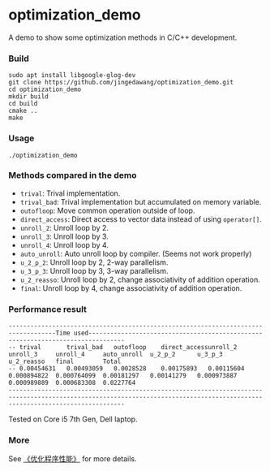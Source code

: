 # optimization_demo
A demo to show some optimization methods in C/C++ development.

### Build
```
sudo apt install libgoogle-glog-dev
git clone https://github.com/jingedawang/optimization_demo.git
cd optimization_demo
mkdir build
cd build
cmake ..
make
```

### Usage
```
./optimization_demo
```

### Methods compared in the demo
+ `trival`: Trival implementation.
+ `trival_bad`: Trival implementation but accumulated on memory variable.
+ `outofloop`: Move common operation outside of loop.
+ `direct_access`: Direct access to vector data instead of using `operator[]`.
+ `unroll_2`: Unroll loop by 2.
+ `unroll_3`: Unroll loop by 3.
+ `unroll_4`: Unroll loop by 4.
+ `auto_unroll`: Auto unroll loop by compiler. (Seems not work properly)
+ `u_2_p_2`: Unroll loop by 2, 2-way parallelism.
+ `u_3_p_3`: Unroll loop by 3, 3-way parallelism.
+ `u_2_reasso`: Unroll loop by 2, change associativity of addition operation.
+ `final`: Unroll loop by 4, change associativity of addition operation.

### Performance result

```
-----------------------------------------------------------------------------------Time used--------------------------------------------------------------------------------
-- trival       trival_bad   outofloop    direct_accessunroll_2     unroll_3     unroll_4     auto_unroll  u_2_p_2      u_3_p_3      u_2_reasso   final        Total        
-- 0.00454631   0.00493059   0.0028528    0.00175893   0.00115604   0.000894822  0.000764099  0.00181297   0.00141279   0.000973887  0.000989889  0.000683308  0.0227764    
----------------------------------------------------------------------------------------------------------------------------------------------------------------------------
```
Tested on Core i5 7th Gen, Dell laptop.

### More
See [《优化程序性能》](https://www.jianshu.com/p/929bd7ebf4c6) for more details.
